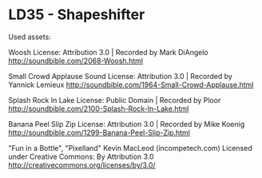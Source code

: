 # LD35 - Shapeshifter

Used assets:

Woosh
License: Attribution 3.0 | Recorded by Mark DiAngelo
http://soundbible.com/2068-Woosh.html

Small Crowd Applause Sound
License: Attribution 3.0 | Recorded by Yannick Lemieux
http://soundbible.com/1964-Small-Crowd-Applause.html

Splash Rock In Lake
License: Public Domain | Recorded by Ploor
http://soundbible.com/2100-Splash-Rock-In-Lake.html

Banana Peel Slip Zip
License: Attribution 3.0 | Recorded by Mike Koenig
http://soundbible.com/1299-Banana-Peel-Slip-Zip.html

"Fun in a Bottle", "Pixelland"
Kevin MacLeod (incompetech.com)
Licensed under Creative Commons: By Attribution 3.0
http://creativecommons.org/licenses/by/3.0/
